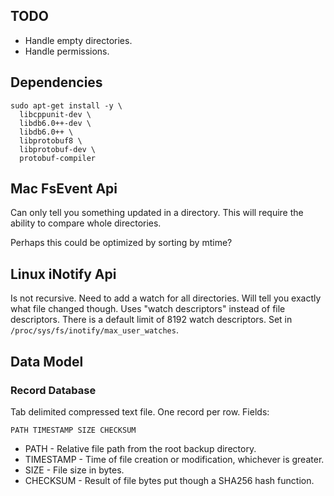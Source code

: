 ## TODO

* Handle empty directories.
* Handle permissions.

## Dependencies

```
sudo apt-get install -y \
  libcppunit-dev \
  libdb6.0++-dev \
  libdb6.0++ \
  libprotobuf8 \
  libprotobuf-dev \
  protobuf-compiler
```

## Mac FsEvent Api

Can only tell you something updated in a directory. This will require the ability to compare whole directories.

Perhaps this could be optimized by sorting by mtime?

## Linux iNotify Api

Is not recursive. Need to add a watch for all directories. Will tell you exactly what file changed though. Uses "watch descriptors" instead of file descriptors. There is a default limit of 8192 watch descriptors. Set in `/proc/sys/fs/inotify/max_user_watches`.

## Data Model

### Record Database

Tab delimited compressed text file. One record per row. Fields:

```
PATH TIMESTAMP SIZE CHECKSUM
```

* PATH - Relative file path from the root backup directory.
* TIMESTAMP - Time of file creation or modification, whichever is greater.
* SIZE - File size in bytes.
* CHECKSUM - Result of file bytes put though a SHA256 hash function.
